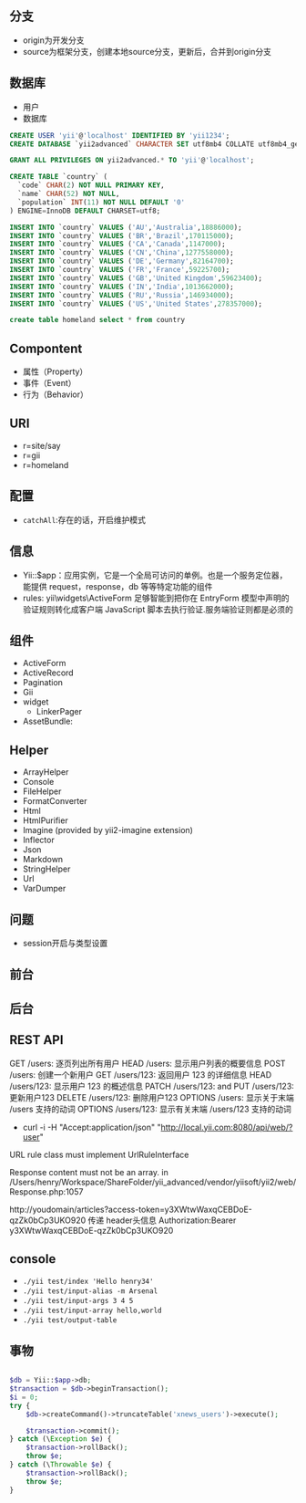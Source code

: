 ## 分支

* origin为开发分支
* source为框架分支，创建本地source分支，更新后，合并到origin分支

## 数据库

* 用户
* 数据库

```sql
CREATE USER 'yii'@'localhost' IDENTIFIED BY 'yii1234';
CREATE DATABASE `yii2advanced` CHARACTER SET utf8mb4 COLLATE utf8mb4_general_ci

GRANT ALL PRIVILEGES ON yii2advanced.* TO 'yii'@'localhost';

CREATE TABLE `country` (
  `code` CHAR(2) NOT NULL PRIMARY KEY,
  `name` CHAR(52) NOT NULL,
  `population` INT(11) NOT NULL DEFAULT '0'
) ENGINE=InnoDB DEFAULT CHARSET=utf8;

INSERT INTO `country` VALUES ('AU','Australia',18886000);
INSERT INTO `country` VALUES ('BR','Brazil',170115000);
INSERT INTO `country` VALUES ('CA','Canada',1147000);
INSERT INTO `country` VALUES ('CN','China',1277558000);
INSERT INTO `country` VALUES ('DE','Germany',82164700);
INSERT INTO `country` VALUES ('FR','France',59225700);
INSERT INTO `country` VALUES ('GB','United Kingdom',59623400);
INSERT INTO `country` VALUES ('IN','India',1013662000);
INSERT INTO `country` VALUES ('RU','Russia',146934000);
INSERT INTO `country` VALUES ('US','United States',278357000);

create table homeland select * from country
```

## Compontent

* 属性（Property）
* 事件（Event）
* 行为（Behavior）

## URI

* r=site/say
* r=gii
* r=homeland

## 配置

* `catchAll`:存在的话，开启维护模式

## 信息

* Yii::$app：应用实例，它是一个全局可访问的单例。也是一个服务定位器， 能提供 request，response，db 等等特定功能的组件
* rules: yii\widgets\ActiveForm 足够智能到把你在 EntryForm 模型中声明的验证规则转化成客户端 JavaScript 脚本去执行验证.服务端验证则都是必须的

## 组件

* ActiveForm
* ActiveRecord
* Pagination
* Gii
* widget
    - LinkerPager
* AssetBundle:


## Helper

* ArrayHelper
* Console
* FileHelper
* FormatConverter
* Html
* HtmlPurifier
* Imagine (provided by yii2-imagine extension)
* Inflector
* Json
* Markdown
* StringHelper
* Url
* VarDumper

## 问题

* session开启与类型设置


## 前台

## 后台

## REST API

GET /users: 逐页列出所有用户
HEAD /users: 显示用户列表的概要信息
POST /users: 创建一个新用户
GET /users/123: 返回用户 123 的详细信息
HEAD /users/123: 显示用户 123 的概述信息
PATCH /users/123: and PUT /users/123: 更新用户123
DELETE /users/123: 删除用户123
OPTIONS /users: 显示关于末端 /users 支持的动词
OPTIONS /users/123: 显示有关末端 /users/123 支持的动词

* curl -i -H "Accept:application/json" "http://local.yii.com:8080/api/web/?user"

URL rule class must implement UrlRuleInterface

 Response content must not be an array. in /Users/henry/Workspace/ShareFolder/yii_advanced/vendor/yiisoft/yii2/web/Response.php:1057

http://youdomain/articles?access-token=y3XWtwWaxqCEBDoE-qzZk0bCp3UKO920
传递 header头信息
Authorization:Bearer y3XWtwWaxqCEBDoE-qzZk0bCp3UKO920

## console

* `./yii test/index 'Hello henry34'`
* `./yii test/input-alias -m Arsenal`
* `./yii test/input-args 3 4 5`
* `./yii test/input-array hello,world`
* `./yii test/output-table`


## 事物

```php

$db = Yii::$app->db;
$transaction = $db->beginTransaction();
$i = 0;
try {
    $db->createCommand()->truncateTable('xnews_users')->execute();

    $transaction->commit();
} catch (\Exception $e) {
    $transaction->rollBack();
    throw $e;
} catch (\Throwable $e) {
    $transaction->rollBack();
    throw $e;
}
```